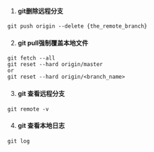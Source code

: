 1. #### git删除远程分支 ####
``` 
git push origin --delete {the_remote_branch}
```
2. #### git pull强制覆盖本地文件 ####
```
git fetch --all
git reset --hard origin/master
or 
git reset --hard origin/<branch_name>
```
3. #### git 查看远程分支
```
git remote -v
```
4. #### git 查看本地日志
```
git log
```
